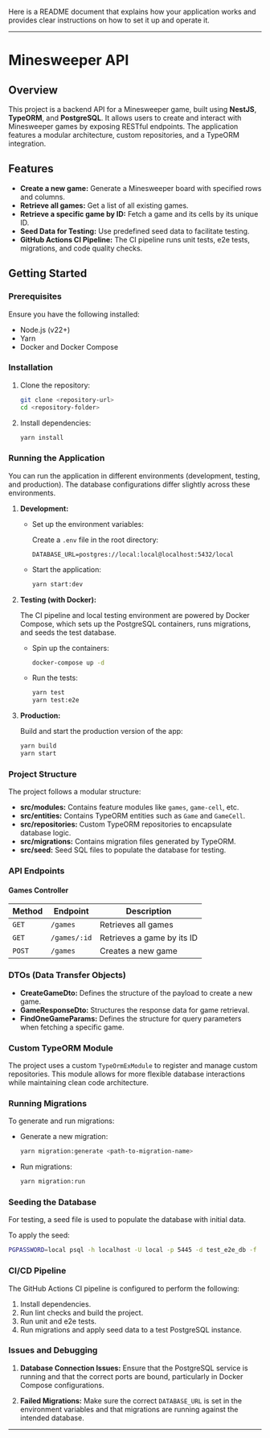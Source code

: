 Here is a README document that explains how your application works and provides clear instructions on how to set it up and operate it.

---

# Minesweeper API

## Overview

This project is a backend API for a Minesweeper game, built using **NestJS**, **TypeORM**, and **PostgreSQL**. It allows users to create and interact with Minesweeper games by exposing RESTful endpoints. The application features a modular architecture, custom repositories, and a TypeORM integration.

## Features

- **Create a new game:** Generate a Minesweeper board with specified rows and columns.
- **Retrieve all games:** Get a list of all existing games.
- **Retrieve a specific game by ID:** Fetch a game and its cells by its unique ID.
- **Seed Data for Testing:** Use predefined seed data to facilitate testing.
- **GitHub Actions CI Pipeline:** The CI pipeline runs unit tests, e2e tests, migrations, and code quality checks.

## Getting Started

### Prerequisites

Ensure you have the following installed:

- Node.js (v22+)
- Yarn
- Docker and Docker Compose

### Installation

1. Clone the repository:

   ```bash
   git clone <repository-url>
   cd <repository-folder>
   ```

2. Install dependencies:

   ```bash
   yarn install
   ```

### Running the Application

You can run the application in different environments (development, testing, and production). The database configurations differ slightly across these environments.

1. **Development:**

    - Set up the environment variables:

      Create a `.env` file in the root directory:

      ```env
      DATABASE_URL=postgres://local:local@localhost:5432/local
      ```

    - Start the application:

      ```bash
      yarn start:dev
      ```

2. **Testing (with Docker):**

   The CI pipeline and local testing environment are powered by Docker Compose, which sets up the PostgreSQL containers, runs migrations, and seeds the test database.

    - Spin up the containers:

      ```bash
      docker-compose up -d
      ```

    - Run the tests:

      ```bash
      yarn test
      yarn test:e2e
      ```

3. **Production:**

   Build and start the production version of the app:

   ```bash
   yarn build
   yarn start
   ```

### Project Structure

The project follows a modular structure:

- **src/modules:** Contains feature modules like `games`, `game-cell`, etc.
- **src/entities:** Contains TypeORM entities such as `Game` and `GameCell`.
- **src/repositories:** Custom TypeORM repositories to encapsulate database logic.
- **src/migrations:** Contains migration files generated by TypeORM.
- **src/seed:** Seed SQL files to populate the database for testing.

### API Endpoints

#### Games Controller

| Method | Endpoint         | Description                                 |
| ------ | ---------------- | ------------------------------------------- |
| `GET`  | `/games`         | Retrieves all games                         |
| `GET`  | `/games/:id`     | Retrieves a game by its ID                  |
| `POST` | `/games`         | Creates a new game                          |

### DTOs (Data Transfer Objects)

- **CreateGameDto:** Defines the structure of the payload to create a new game.
- **GameResponseDto:** Structures the response data for game retrieval.
- **FindOneGameParams:** Defines the structure for query parameters when fetching a specific game.

### Custom TypeORM Module

The project uses a custom `TypeOrmExModule` to register and manage custom repositories. This module allows for more flexible database interactions while maintaining clean code architecture.

### Running Migrations

To generate and run migrations:

- Generate a new migration:

  ```bash
  yarn migration:generate <path-to-migration-name>
  ```

- Run migrations:

  ```bash
  yarn migration:run
  ```

### Seeding the Database

For testing, a seed file is used to populate the database with initial data.

To apply the seed:

```bash
PGPASSWORD=local psql -h localhost -U local -p 5445 -d test_e2e_db -f ./src/seed/seed.sql
```

### CI/CD Pipeline

The GitHub Actions CI pipeline is configured to perform the following:

1. Install dependencies.
2. Run lint checks and build the project.
3. Run unit and e2e tests.
4. Run migrations and apply seed data to a test PostgreSQL instance.

### Issues and Debugging

1. **Database Connection Issues:**
   Ensure that the PostgreSQL service is running and that the correct ports are bound, particularly in Docker Compose configurations.

2. **Failed Migrations:**
   Make sure the correct `DATABASE_URL` is set in the environment variables and that migrations are running against the intended database.

---